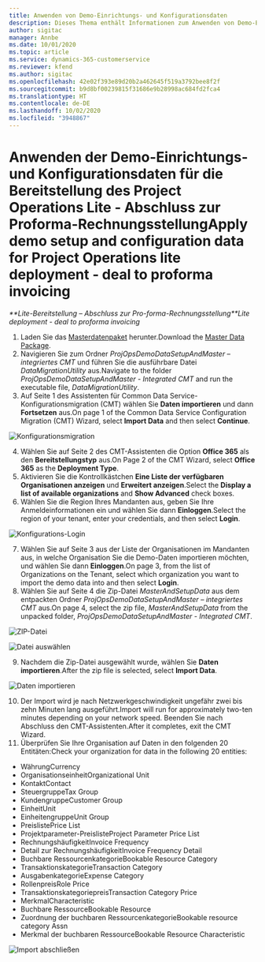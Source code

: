 ```yaml
---
title: Anwenden von Demo-Einrichtungs- und Konfigurationsdaten
description: Dieses Thema enthält Informationen zum Anwenden von Demo-Einrichtungs- und Konfigurationsdaten für Project Operations.
author: sigitac
manager: Annbe
ms.date: 10/01/2020
ms.topic: article
ms.service: dynamics-365-customerservice
ms.reviewer: kfend
ms.author: sigitac
ms.openlocfilehash: 42e02f393e89d20b2a462645f519a3792bee8f2f
ms.sourcegitcommit: b9d8bf00239815f31686e9b28998ac684fd2fca4
ms.translationtype: HT
ms.contentlocale: de-DE
ms.lasthandoff: 10/02/2020
ms.locfileid: "3948867"
---
```

# <a name="apply-demo-setup-and-configuration-data-for-project-operations-lite-deployment---deal-to-proforma-invoicing"></a><span data-ttu-id="1cfb6-103">Anwenden der Demo-Einrichtungs- und Konfigurationsdaten für die Bereitstellung des Project Operations Lite - Abschluss zur Proforma-Rechnungsstellung</span><span class="sxs-lookup"><span data-stu-id="1cfb6-103">Apply demo setup and configuration data for Project Operations lite deployment - deal to proforma invoicing</span></span>

<span data-ttu-id="1cfb6-104">_\*\*Lite-Bereitstellung – Abschluss zur Pro-forma-Rechnungsstellung_</span><span class="sxs-lookup"><span data-stu-id="1cfb6-104">_\*\*Lite deployment - deal to proforma invoicing_</span></span>

1. <span data-ttu-id="1cfb6-105">Laden Sie das [Masterdatenpaket](https://download.microsoft.com/download/3/4/1/341bf279-a64f-4baa-af31-ce624859b518/ProjOpsSampleSetupData%20-%20CE%20only%20CMT.zip) herunter.</span><span class="sxs-lookup"><span data-stu-id="1cfb6-105">Download the [Master Data Package](https://download.microsoft.com/download/3/4/1/341bf279-a64f-4baa-af31-ce624859b518/ProjOpsSampleSetupData%20-%20CE%20only%20CMT.zip).</span></span> 
2. <span data-ttu-id="1cfb6-106">Navigieren Sie zum Ordner *ProjOpsDemoDataSetupAndMaster – integriertes CMT* und führen Sie die ausführbare Datei *DataMigrationUtility* aus.</span><span class="sxs-lookup"><span data-stu-id="1cfb6-106">Navigate to the folder *ProjOpsDemoDataSetupAndMaster - Integrated CMT* and run the executable file, *DataMigrationUtility*.</span></span>
3. <span data-ttu-id="1cfb6-107">Auf Seite 1 des Assistenten für Common Data Service-Konfigurationsmigration (CMT) wählen Sie **Daten importieren** und dann **Fortsetzen** aus.</span><span class="sxs-lookup"><span data-stu-id="1cfb6-107">On page 1 of the Common Data Service Configuration Migration (CMT) Wizard, select **Import Data** and then select **Continue**.</span></span>

![Konfigurationsmigration](./media/1ConfigurationMigration.png)

4. <span data-ttu-id="1cfb6-109">Wählen Sie auf Seite 2 des CMT-Assistenten die Option **Office 365** als den **Bereitstellungstyp** aus.</span><span class="sxs-lookup"><span data-stu-id="1cfb6-109">On Page 2 of the CMT Wizard, select **Office 365** as the **Deployment Type**.</span></span>
5. <span data-ttu-id="1cfb6-110">Aktivieren Sie die Kontrollkästchen **Eine Liste der verfügbaren Organisationen anzeigen** und **Erweitert anzeigen**.</span><span class="sxs-lookup"><span data-stu-id="1cfb6-110">Select the **Display a list of available organizations** and **Show Advanced** check boxes.</span></span>
6. <span data-ttu-id="1cfb6-111">Wählen Sie die Region Ihres Mandanten aus, geben Sie Ihre Anmeldeinformationen ein und wählen Sie dann **Einloggen**.</span><span class="sxs-lookup"><span data-stu-id="1cfb6-111">Select the region of your tenant, enter your credentials, and then select **Login**.</span></span>

![Konfigurations-Login](./media/2ConfigurationSignin.png)

7. <span data-ttu-id="1cfb6-113">Wählen Sie auf Seite 3 aus der Liste der Organisationen im Mandanten aus, in welche Organisation Sie die Demo-Daten importieren möchten, und wählen Sie dann **Einloggen**.</span><span class="sxs-lookup"><span data-stu-id="1cfb6-113">On page 3, from the list of Organizations on the Tenant, select which organization you want to import the demo data into and then select **Login**.</span></span>
8. <span data-ttu-id="1cfb6-114">Wählen Sie auf Seite 4 die Zip-Datei *MasterAndSetupData* aus dem entpackten Ordner *ProjOpsDemoDataSetupAndMaster – integriertes CMT* aus.</span><span class="sxs-lookup"><span data-stu-id="1cfb6-114">On page 4, select the zip file, *MasterAndSetupData* from the unpacked folder, *ProjOpsDemoDataSetupAndMaster - Integrated CMT*.</span></span>

![ZIP-Datei](./media/3ZipFile.png)

![Datei auswählen](./media/4SelectAFile.png)

9. <span data-ttu-id="1cfb6-117">Nachdem die Zip-Datei ausgewählt wurde, wählen Sie **Daten importieren**.</span><span class="sxs-lookup"><span data-stu-id="1cfb6-117">After the zip file is selected, select **Import Data**.</span></span>

![Daten importieren](./media/5ImportData.png)

10. <span data-ttu-id="1cfb6-119">Der Import wird je nach Netzwerkgeschwindigkeit ungefähr zwei bis zehn Minuten lang ausgeführt.</span><span class="sxs-lookup"><span data-stu-id="1cfb6-119">Import will run for approximately two-ten minutes depending on your network speed.</span></span> <span data-ttu-id="1cfb6-120">Beenden Sie nach Abschluss den CMT-Assistenten.</span><span class="sxs-lookup"><span data-stu-id="1cfb6-120">After it completes, exit the CMT Wizard.</span></span> 
11. <span data-ttu-id="1cfb6-121">Überprüfen Sie Ihre Organisation auf Daten in den folgenden 20 Entitäten:</span><span class="sxs-lookup"><span data-stu-id="1cfb6-121">Check your organization for data in the following 20 entities:</span></span>

- <span data-ttu-id="1cfb6-122">Währung</span><span class="sxs-lookup"><span data-stu-id="1cfb6-122">Currency</span></span>
- <span data-ttu-id="1cfb6-123">Organisationseinheit</span><span class="sxs-lookup"><span data-stu-id="1cfb6-123">Organizational Unit</span></span>
- <span data-ttu-id="1cfb6-124">Kontakt</span><span class="sxs-lookup"><span data-stu-id="1cfb6-124">Contact</span></span>
- <span data-ttu-id="1cfb6-125">Steuergruppe</span><span class="sxs-lookup"><span data-stu-id="1cfb6-125">Tax Group</span></span>
- <span data-ttu-id="1cfb6-126">Kundengruppe</span><span class="sxs-lookup"><span data-stu-id="1cfb6-126">Customer Group</span></span>
- <span data-ttu-id="1cfb6-127">Einheit</span><span class="sxs-lookup"><span data-stu-id="1cfb6-127">Unit</span></span>
- <span data-ttu-id="1cfb6-128">Einheitengruppe</span><span class="sxs-lookup"><span data-stu-id="1cfb6-128">Unit Group</span></span>
- <span data-ttu-id="1cfb6-129">Preisliste</span><span class="sxs-lookup"><span data-stu-id="1cfb6-129">Price List</span></span>
- <span data-ttu-id="1cfb6-130">Projektparameter-Preisliste</span><span class="sxs-lookup"><span data-stu-id="1cfb6-130">Project Parameter Price List</span></span>
- <span data-ttu-id="1cfb6-131">Rechnungshäufigkeit</span><span class="sxs-lookup"><span data-stu-id="1cfb6-131">Invoice Frequency</span></span>
- <span data-ttu-id="1cfb6-132">Detail zur Rechnungshäufigkeit</span><span class="sxs-lookup"><span data-stu-id="1cfb6-132">Invoice Frequency Detail</span></span>
- <span data-ttu-id="1cfb6-133">Buchbare Ressourcenkategorie</span><span class="sxs-lookup"><span data-stu-id="1cfb6-133">Bookable Resource Category</span></span>
- <span data-ttu-id="1cfb6-134">Transaktionskategorie</span><span class="sxs-lookup"><span data-stu-id="1cfb6-134">Transaction Category</span></span>
- <span data-ttu-id="1cfb6-135">Ausgabenkategorie</span><span class="sxs-lookup"><span data-stu-id="1cfb6-135">Expense Category</span></span>
- <span data-ttu-id="1cfb6-136">Rollenpreis</span><span class="sxs-lookup"><span data-stu-id="1cfb6-136">Role Price</span></span>
- <span data-ttu-id="1cfb6-137">Transaktionskategoriepreis</span><span class="sxs-lookup"><span data-stu-id="1cfb6-137">Transaction Category Price</span></span>
- <span data-ttu-id="1cfb6-138">Merkmal</span><span class="sxs-lookup"><span data-stu-id="1cfb6-138">Characteristic</span></span>
- <span data-ttu-id="1cfb6-139">Buchbare Ressource</span><span class="sxs-lookup"><span data-stu-id="1cfb6-139">Bookable Resource</span></span>
- <span data-ttu-id="1cfb6-140">Zuordnung der buchbaren Ressourcenkategorie</span><span class="sxs-lookup"><span data-stu-id="1cfb6-140">Bookable resource category Assn</span></span>
- <span data-ttu-id="1cfb6-141">Merkmal der buchbaren Ressource</span><span class="sxs-lookup"><span data-stu-id="1cfb6-141">Bookable Resource Characteristic</span></span>

![Import abschließen](./media/6CompleteImport.png)
